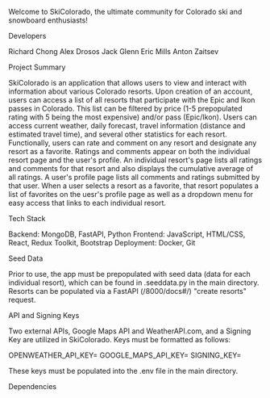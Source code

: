 Welcome to SkiColorado, the ultimate community for Colorado ski and snowboard enthusiasts!


Developers

Richard Chong
Alex Drosos
Jack Glenn
Eric Mills
Anton Zaitsev


Project Summary

SkiColorado is an application that allows users to view and interact with information about various Colorado resorts.
Upon creation of an account, users can access a list of all resorts that participate with the Epic and Ikon passes in Colorado. This list can be filtered by price (1-5 prepopulated rating with 5 being the most expensive) and/or pass (Epic/Ikon).
Users can access current weather, daily forecast, travel information (distance and estimated travel time), and several other statistics for each resort.
Functionally, users can rate and comment on any resort and designate any resort as a favorite. Ratings and comments appear on both the individual resort page and the user's profile. An individual resort's page lists all ratings and comments for that resort and also displays the cumulative average of all ratings. A user's profile page lists all comments and ratings submitted by that user. When a user selects a resort as a favorite, that resort populates a list of favorites on the uesr's profile page as well as a dropdown menu for easy access that links to each individual resort.


Tech Stack

Backend: MongoDB, FastAPI, Python
Frontend: JavaScript, HTML/CSS, React, Redux Toolkit, Bootstrap
Deployment: Docker, Git


Seed Data

Prior to use, the app must be prepopulated with seed data (data for each individual resort), which can be found in .seeddata.py in the main directory. Resorts can be populated via a FastAPI (/8000/docs#/) "create resorts" request.


API and Signing Keys

Two external APIs, Google Maps API and WeatherAPI.com, and a Signing Key are utilized in SkiColorado. Keys must be formatted as follows:

OPENWEATHER_API_KEY=
GOOGLE_MAPS_API_KEY=
SIGNING_KEY=

These keys must be populated into the .env file in the main directory.


Dependencies
